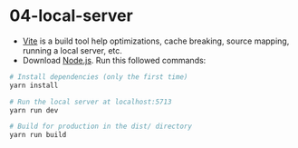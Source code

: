 # 04-local-server

- [Vite](https://vitejs.dev/) is a build tool help optimizations, cache breaking, source mapping, running a local server, etc.
- Download [Node.js](https://nodejs.org/en/download/).
  Run this followed commands:

```bash
# Install dependencies (only the first time)
yarn install

# Run the local server at localhost:5713
yarn run dev

# Build for production in the dist/ directory
yarn run build
```
